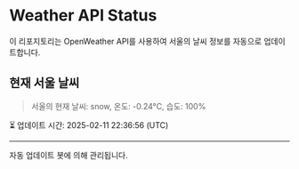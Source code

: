 
# Weather API Status

이 리포지토리는 OpenWeather API를 사용하여 서울의 날씨 정보를 자동으로 업데이트합니다.

## 현재 서울 날씨
> 서울의 현재 날씨: snow, 온도: -0.24°C, 습도: 100%

⏳ 업데이트 시간: 2025-02-11 22:36:56 (UTC)

---
자동 업데이트 봇에 의해 관리됩니다.
